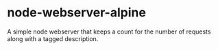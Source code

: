 # node-webserver-alpine
A simple node webserver that keeps a count for the number of requests along with a tagged description.

